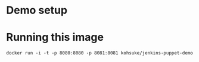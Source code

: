 # Demo setup


# Running this image

    docker run -i -t -p 8080:8080 -p 8081:8081 kohsuke/jenkins-puppet-demo

